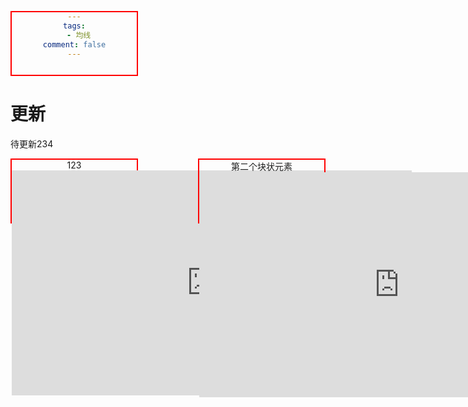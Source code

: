 ```yaml
---
tags:
  - 均线
comment: false
---
```

# 更新

待更新234


<!DOCTYPE html>
<html>
	
<head>
    <meta charset="UTF-8">
    <title>让元素并排显示--浮动模型</title>
    <style type="text/css">
    div {
        border: 2px red solid;
        width: 200px;
        height: 100px;
        text-align:center;/* 让块状元素中的内容居中显示 */
    }
    #div1{
        float:left;
    }
    #div2{
        float:right;
    }
    </style>
</head>
 
<body>
    <div id="div1">123 
    <iframe src="https://vk.com/video_ext.php?oid=762871353&id=456239020&hd=1" width="640" height="360" allow="autoplay; encrypted-media; fullscreen; picture-in-picture; screen-wake-lock;" frameborder="0" allowfullscreen></iframe></div>
    <div id="div2">第二个块状元素
    <iframe src="https://vk.com/video_ext.php?oid=762871353&id=456239020&hd=1" width="640" height="360" allow="autoplay; encrypted-media; fullscreen; picture-in-picture; screen-wake-lock;" frameborder="0" allowfullscreen></iframe></div>
</body>
 
</html>

